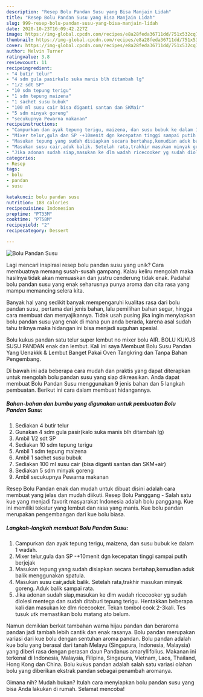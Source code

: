 ```yaml
---
description: "Resep Bolu Pandan Susu yang Bisa Manjain Lidah"
title: "Resep Bolu Pandan Susu yang Bisa Manjain Lidah"
slug: 999-resep-bolu-pandan-susu-yang-bisa-manjain-lidah
date: 2020-10-23T16:09:42.227Z
image: https://img-global.cpcdn.com/recipes/e8a28feda36711dd/751x532cq70/bolu-pandan-susu-foto-resep-utama.jpg
thumbnail: https://img-global.cpcdn.com/recipes/e8a28feda36711dd/751x532cq70/bolu-pandan-susu-foto-resep-utama.jpg
cover: https://img-global.cpcdn.com/recipes/e8a28feda36711dd/751x532cq70/bolu-pandan-susu-foto-resep-utama.jpg
author: Melvin Turner
ratingvalue: 3.8
reviewcount: 11
recipeingredient:
- "4 butir telur"
- "4 sdm gula pasirkalo suka manis blh ditambah lg"
- "1/2 sdt SP"
- "10 sdm tepung terigu"
- "1 sdm tepung maizena"
- "1 sachet susu bubuk"
- "100 ml susu cair bisa diganti santan dan SKMair"
- "5 sdm minyak goreng"
- "secukupnya Pewarna makanan"
recipeinstructions:
- "Campurkan dan ayak tepung terigu, maizena, dan susu bubuk ke dalam 1 wadah."
- "Mixer telur,gula dan SP -+10menit dgn kecepatan tinggi sampai putih berjejak"
- "Masukan tepung yang sudah disiapkan secara bertahap,kemudian aduk balik menggunakan spatula."
- "Masukan susu cair,aduk balik. Setelah rata,trakhir masukan minyak goreng. Aduk balik sampai rata."
- "Jika adonan sudah siap,masukan ke dlm wadah ricecooker yg sudah diolesi mentega dan sudah ditaburi tepung terigu. Hentakkan beberapa kali dan masukan ke dlm ricecooker. Tekan tombol cook 2-3kali. Tes tusuk utk memastikan bolu matang ato belum."
categories:
- Resep
tags:
- bolu
- pandan
- susu

katakunci: bolu pandan susu 
nutrition: 188 calories
recipecuisine: Indonesian
preptime: "PT33M"
cooktime: "PT58M"
recipeyield: "2"
recipecategory: Dessert

---
```



![Bolu Pandan Susu](https://img-global.cpcdn.com/recipes/e8a28feda36711dd/751x532cq70/bolu-pandan-susu-foto-resep-utama.jpg)

Lagi mencari inspirasi resep bolu pandan susu yang unik? Cara membuatnya memang susah-susah gampang. Kalau keliru mengolah maka hasilnya tidak akan memuaskan dan justru cenderung tidak enak. Padahal bolu pandan susu yang enak seharusnya punya aroma dan cita rasa yang mampu memancing selera kita.

Banyak hal yang sedikit banyak mempengaruhi kualitas rasa dari bolu pandan susu, pertama dari jenis bahan, lalu pemilihan bahan segar, hingga cara membuat dan menyajikannya. Tidak usah pusing jika ingin menyiapkan bolu pandan susu yang enak di mana pun anda berada, karena asal sudah tahu triknya maka hidangan ini bisa menjadi suguhan spesial.

Bolu kukus pandan satu telur super lembut no mixer bolu AIR. BOLU KUKUS SUSU PANDAN enak dan lembut. Kali ini saya Membuat Bolu Susu Pandan Yang Uenakkk &amp; Lembut Banget Pakai Oven Tangkring dan Tanpa Bahan Pengembang.


Di bawah ini ada beberapa cara mudah dan praktis yang dapat diterapkan untuk mengolah bolu pandan susu yang siap dikreasikan. Anda dapat membuat Bolu Pandan Susu menggunakan 9 jenis bahan dan 5 langkah pembuatan. Berikut ini cara dalam membuat hidangannya.

<!--inarticleads1-->

##### Bahan-bahan dan bumbu yang digunakan untuk pembuatan Bolu Pandan Susu:

1. Sediakan 4 butir telur
1. Gunakan 4 sdm gula pasir(kalo suka manis blh ditambah lg)
1. Ambil 1/2 sdt SP
1. Sediakan 10 sdm tepung terigu
1. Ambil 1 sdm tepung maizena
1. Ambil 1 sachet susu bubuk
1. Sediakan 100 ml susu cair (bisa diganti santan dan SKM+air)
1. Sediakan 5 sdm minyak goreng
1. Ambil secukupnya Pewarna makanan


Resep Bolu Pandan enak dan mudah untuk dibuat disini adalah cara membuat yang jelas dan mudah diikuti. Resep Bolu Panggang - Salah satu kue yang menjadi favorit masyarakat Indonesia adalah bolu panggang. Kue ini memiliki tekstur yang lembut dan rasa yang manis. Kue bolu pandan merupakan pengembangan dari kue bolu biasa. 

<!--inarticleads2-->

##### Langkah-langkah membuat Bolu Pandan Susu:

1. Campurkan dan ayak tepung terigu, maizena, dan susu bubuk ke dalam 1 wadah.
1. Mixer telur,gula dan SP -+10menit dgn kecepatan tinggi sampai putih berjejak
1. Masukan tepung yang sudah disiapkan secara bertahap,kemudian aduk balik menggunakan spatula.
1. Masukan susu cair,aduk balik. Setelah rata,trakhir masukan minyak goreng. Aduk balik sampai rata.
1. Jika adonan sudah siap,masukan ke dlm wadah ricecooker yg sudah diolesi mentega dan sudah ditaburi tepung terigu. Hentakkan beberapa kali dan masukan ke dlm ricecooker. Tekan tombol cook 2-3kali. Tes tusuk utk memastikan bolu matang ato belum.


Namun demikian berkat tambahan warna hijau pandan dan beraroma pandan jadi tambah lebih cantik dan enak rasanya. Bolu pandan merupakan variasi dari kue bolu dengan sentuhan aroma pandan. Bolu pandan adalah kue bolu yang berasal dari tanah Melayu (Singapura, Indonesia, Malaysia) yang diberi rasa dengan perasan daun Pandanus amaryllifolius. Makanan ini terkenal di Indonesia, Malaysia, Filipina, Singapura, Vietnam, Laos, Thailand, Hong Kong dan China. Bolu kukus pandan adalah salah satu variasi olahan bolu yang diberikan ekstrak pandan sebagai penambah aromanya. 

Gimana nih? Mudah bukan? Itulah cara menyiapkan bolu pandan susu yang bisa Anda lakukan di rumah. Selamat mencoba!
